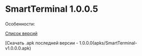 # SmartTerminal 1.0.0.5
###

Особенности:

[Список версий](./VERSION.md)

[Скачать .apk последней версии - 1.0.0.0(apks/SmartTerminal-v1.0.0.0.apk)

<!--![alt tag](fon3.png)-->
